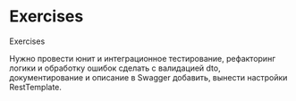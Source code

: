 # Exercises
Exercises


Нужно провести юнит и интеграционное тестирование, рефакторинг логики и обработку ошибок сделать с валидацией dto, 
документирование и описание в Swagger добавить, вынести настройки RestTemplate.
